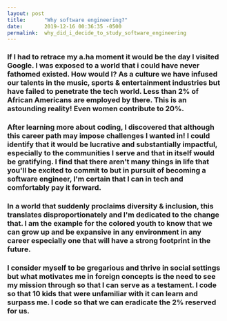 ```yaml
---
layout: post
title:      "Why software engineering?"
date:       2019-12-16 00:36:35 -0500
permalink:  why_did_i_decide_to_study_software_engineering
---
```



### If I had to retrace my a.ha moment it would be the day I visited Google. I was exposed to a world that i could have never fathomed existed. How would I? As a culture we have infused our talents in the music, sports & entertainment industries but have failed to penetrate the tech world.  Less than 2% of African Americans are employed by there. This is an astounding reality! Even women contribute to 20%.

### After learning more about coding, I discovered that although this career path may impose challenges I wanted in! I could identify that it would be lucrative and substantially impactful, especially to the communities I serve and that in itself would be gratifying. I find that there aren't many things in life that you'll be excited to commit to but in pursuit of becoming a software engineer,  I'm certain that I can in tech and comfortably pay it forward. 


### In a world that suddenly proclaims diversity & inclusion, this translates disproportionately and I'm dedicated to the change that. I am the example for the colored youth to know that we can grow up and be expansive in any environment in any career especially one that will have a strong footprint in the future. 

### I consider myself to be gregarious and thrive in social settings but what motivates me in foreign concepts is the need to see my mission through so that I can serve as a testament. I code so that 10 kids that were unfamiliar with it can learn and surpass me. I code so that we can eradicate the 2% reserved for us. 
